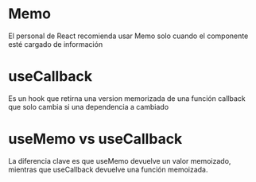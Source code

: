 # Memo

El personal de React recomienda usar Memo solo cuando el componente esté cargado de información

# useCallback

Es un hook que retirna una version memorizada de una función callback que solo cambia si una dependencia a cambiado

# useMemo vs useCallback

La diferencia clave es que useMemo devuelve un valor memoizado, mientras que useCallback devuelve una función memoizada.
